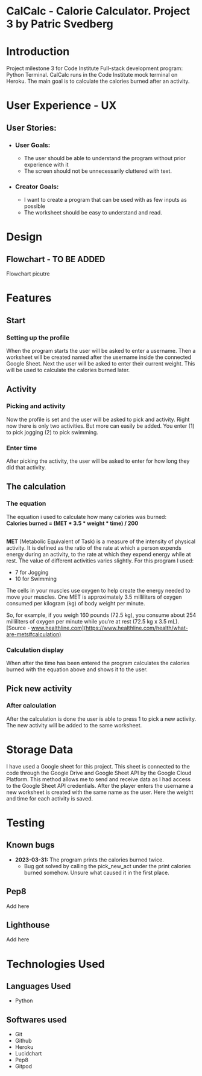 # CalCalc - Calorie Calculator. Project 3 by Patric Svedberg

# Introduction
Project milestone 3 for Code Institute Full-stack development program: Python Terminal.
CalCalc runs in the Code Institute mock terminal on Heroku. The main goal is to calculate the calories burned after an activity.

# User Experience - UX
## User Stories:
* ### User Goals:
    * The user should be able to understand the program without prior experience with it
    * The screen should not be unnecessarily cluttered with text.

* ### Creator Goals:
    * I want to create a program that can be used with as few inputs as possible
    * The worksheet should be easy to understand and read.

# Design

## Flowchart - TO BE ADDED
Flowchart picutre
# Features
## Start
### Setting up the profile
When the program starts the user will be asked to enter a username. Then a worksheet will be created named after the username inside the connected Google Sheet. Next the user will be asked to enter their current weight. This will be used to calculate the calories burned later.

## Activity
### Picking and activity
Now the profile is set and the user will be asked to pick and activity. Right now there is only two activities. But more can easily be added. You enter (1) to pick jogging (2) to pick swimming.

### Enter time
After picking the activity, the user will be asked to enter for how long they did that activity.

## The calculation
### The equation
The equation i used to calculate how many calories was burned:<br>
<b>Calories burned = (MET * 3.5 * weight * time) / 200</b><br><br>

<b>MET</b> (Metabolic Equivalent of Task) is a measure of the intensity of physical activity. It is defined as the ratio of the rate at which a person expends energy during an activity, to the rate at which they expend energy while at rest. The value of different activities varies slightly. For this program I used:

* 7 for Jogging
* 10 for Swimming

The cells in your muscles use oxygen to help create the energy needed to move your muscles. One MET is approximately 3.5 milliliters of oxygen consumed per kilogram (kg) of body weight per minute.

So, for example, if you weigh 160 pounds (72.5 kg), you consume about 254 milliliters of oxygen per minute while you’re at rest (72.5 kg x 3.5 mL).
<br>
[Source - www.healthline.com](https://www.healthline.com/health/what-are-mets#calculation)

### Calculation display
When after the time has been entered the program calculates the calories burned with the equation above and shows it to the user.

## Pick new activity
### After calculation
After the calculation is done the user is able to press 1 to pick a new activity. The new activity will be added to the same worksheet.

# Storage Data
I have used a Google sheet for this project. This sheet is connected to the code through the Google Drive and Google Sheet API by the Google Cloud Platform. This method allows me to send and receive data as I had access to the Google Sheet API credentials. After the player enters the username a new worksheet is created with the same name as the user. Here the weight and time for each activity is saved.

# Testing

## Known bugs
* <b>2023-03-31:</b> The program prints the calories burned twice.
    * Bug got solved by calling the pick_new_act under the print calories burned somehow. Unsure what caused it in the first place.
## Pep8
Add here

## Lighthouse
Add here

# Technologies Used
## Languages Used
* Python

## Softwares used
* Git
* Github
* Heroku
* Lucidchart
* Pep8
* Gitpod